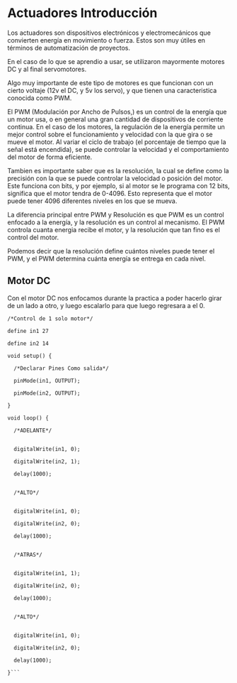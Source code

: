 # Actuadores Introducción

Los actuadores son dispositivos electrónicos y electromecánicos que convierten energía en movimiento o fuerza. Estos son muy útiles en términos de automatización de proyectos.

En el caso de lo que se aprendio a usar, se utilizaron mayormente motores DC y al final servomotores.

Algo muy importante de este tipo de motores es que funcionan con un cierto voltaje (12v el DC, y 5v los servo), y que tienen una caracteristica conocida como PWM.

El PWM (Modulación por Ancho de Pulsos,) es un control de la energía que un motor usa, o en general una gran cantidad de dispositivos de corriente continua. En el caso de los motores, la regulación de la energía permite un mejor control sobre el funcionamiento y velocidad con la que gira o se mueve el motor. Al variar el ciclo de trabajo (el porcentaje de tiempo que la señal está encendida), se puede controlar la velocidad y el comportamiento del motor de forma eficiente.

Tambien es importante saber que es la resolución, la cual se define como la precisión con la que se puede controlar la velocidad o posición del motor. Este funciona con bits, y por ejemplo, si al motor se le programa con 12 bits, significa que el motor tendra de 0-4096. Esto representa que el motor puede tener 4096 diferentes niveles en los que se mueva.

La diferencia principal entre PWM y Resolución es que PWM es un control enfocado a la energía, y la resolución es un control al mecanismo. El PWM controla cuanta energia recibe el motor, y la resolución que tan fino es el control del motor.

Podemos decir que la resolución define cuántos niveles puede tener el PWM, y el PWM determina cuánta energía se entrega en cada nivel.

## Motor DC

Con el motor DC nos enfocamos durante la practica a poder hacerlo girar de un lado a otro, y luego escalarlo para que luego regresara a el 0.



``` codigo
/*Control de 1 solo motor*/

define in1 27

define in2 14

void setup() {

  /*Declarar Pines Como salida*/

  pinMode(in1, OUTPUT);

  pinMode(in2, OUTPUT);

}

void loop() {

  /*ADELANTE*/

  
  digitalWrite(in1, 0);
  
  digitalWrite(in2, 1);
  
  delay(1000);

  
  /*ALTO*/

  
  digitalWrite(in1, 0);
  
  digitalWrite(in2, 0);
  
  delay(1000);

  
  /*ATRAS*/

  
  digitalWrite(in1, 1);
  
  digitalWrite(in2, 0);
  
  delay(1000);

  
  /*ALTO*/

  
  digitalWrite(in1, 0);
  
  digitalWrite(in2, 0);
  
  delay(1000);
  
}```
